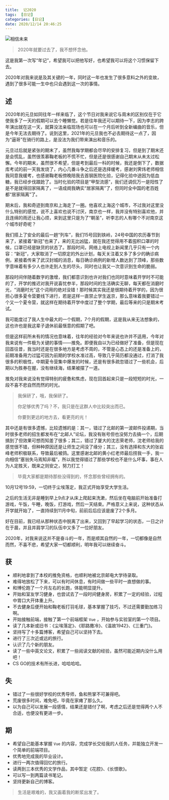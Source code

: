 ```yaml
---
title:  记2020
tags:  [日记]
categories: [日记]
date: 2020/12/14 20:46:25
---
```


![相信未来](https://siegelion-blog.oss-cn-beijing.aliyuncs.com/blog/%E7%9B%B8%E4%BF%A1%E6%9C%AA%E6%9D%A5.jpg)



> 2020年就要过去了，我不想怀念他。



这是我第一次写“年记”，希望我可以把他写好，也希望我可以将这个习惯保留下去。

2020年对我来说是及其关键的一年，同时这一年也发生了很多意料之外的变故，遇到了很多可能一生中也只会遇到这一次的事情。

## 述

2020年的元旦如同往年一样来临了，这个节日对我来说它与周末的区别仅在于它使我多了一天的假期可以去个睡懒觉。若是往年我还可以期待一下，因为李志的跨年演出就在这一天，就算没法亲临现场也可以在一个月后听到全新编曲的音乐，但是今年无法去期待了。说到这里，2021年的元旦我也不必去期待这一点了，因为“逼哥”在骑行的路上，是没法为我们带来演出和音乐的。

元旦过后就是紧张的期末了，虽然我每学期都会尽早的安排复习，但是到了期末还是会慌乱，虽然很羡慕鞠老板的不慌不忙，但是还是很感谢自己期末从未太过松懈。今年的期末，虽然很不希望，但是考到最后一科的时候，我还是倒下了，数据库考试的前一天我发烧了，内心几番斗争之后还是选择缓考，感谢刘霁炜老师相信我同意我缓考，也感谢鞠老板傍晚陪我去首钢医院化验，记得化验中途因为低血糖，我已经步伐踉跄了。当时化验的项目是“甲型流感”，我们还调侃万一是阳性了是不是就得回家隔离了，一语成阕我确实“居家隔离”了，但同时全中国的老百姓都“居家隔离”了。

期末后，我和奇迹到南京和上海走了一圈。他喜欢上海这个城市，不过我对这里没什么特别的感觉，说不上喜欢也说不讨厌，南京也一样，我并没有特别喜欢他，并且连绵的雨还让我心烦，来到这里只是为了“朝圣”，听李志的人有哪个不对南京这个城市好奇呢？

我们搭上了安全的最后一趟“列车”，我们15号回到铁岭，24号中国的农历春节到来了，紧接着“新冠”也来了，来的无比凶猛，就在我还觉得用不着囤积口罩的时候，口罩已经是缺货的状态了。那段时间，网络上电视上新闻里几乎只有一个内容：“新冠”，大家取消了一切原定的外出计划，每天关注着又多了多少的确诊病例，紧接着传来了武汉封城的消息，每日确诊病例的新增人数达到了顶峰，那些数字意味着有多少人也许走到人生的尽头，同时也让我又一次意识到生命的脆弱。

那段时间伴随着数字的激增，我们都意识到也许对我们也同时意味着开学时不可能的了，开学的推迟对我开说喜忧参半，那段时间的生活确实无聊，每天都在消磨时光，“消磨时光”这个词用的绝对没错！那时候其实我还是很期待着开学的，因为很担心很多夏令营要线下进行，若是这样一直禁止学生返京，那么意味着我要错过一个又一个夏令营，就这样在期待着开学中度过了整个学期，最后等来的只是期末考试。

我可能度过了我人生中最大的一个假期，7个月的假期，这是我从来无法想象的，这也许也是我这辈子退休前最惬意的假期了吧。

但是这样前所未有的情况也意味着，往年的经验对今年来说也许并不适用，今年对我来说有一件极为关键的事情——推免。即便我自以为已经做好了准备，但是现在回首往昔，我当时还是在很多地方是考虑不周的，不管是心态上的还是准备上的，前期准备用力过猛可因为前期的学校水准过高，导致几乎简历都没通过，打消了我很多的积极性，中期夏令营集中爆发的时候，还是有很多疏忽错过了一些机会，后期以为胜券在握，没有继续海，结果被摆了一道。

推免对我来说没有觉得特别的疲惫和焦虑，现在回首起来只是一段短短的时光，一段不喜不悲自然而然的时光。

> 我保研了，哦，我保研了。
>
> 你足够优秀了吗？不，我只是在这群人中比较突出而已。
>
> 你要到更远的地方去，看更亮的光！

其中还是有很多遗憾，比较遗憾的是：其一，错过了北邮的第一波邮件投递期，当时很多老师的招生都发布在“北邮人”论坛，我没有账号但也没努力去搞一个，后期搞到了但效果可想而知差了很多；其二，错过了厦大的沈志荣老师，沈老师给我的感觉很不错，但种种原因还是让师生之间没了缘分；其三，没有选择和东大的张岩峰老师积极联系，导致最后被鸽。这里感谢北邮的黄小红老师最后捞我一手，我一向相信“塞翁失马焉知非福”，所以我觉得错过了那些学校也不是什么坏事，事在人为人定胜天，既来之则安之，努力打工！

> 毕竟大家都是期待那些没得到的，怀念那些曾经拥有的。

10月12号19:59，一切终于尘埃落定，我正式开始享受大学生活。

之后的生活无非是睡到早上9点才从床上爬起来洗漱，然后坐在电脑前开始准备打游戏，午饭，午睡，晚饭，打游戏，然后一天结束。严格意义上来说，这种状态从开学就开始了，一直持续到11月中旬，前前后后应该是废了2个多月。

好在目前，我已经从那种状态中脱离了出来，又回到了早起学习的状态，一日之计在于晨，并且并肩学习的队伍中又多了一位好朋友。

2020年，对我来说这并不是奋斗的一年，而是顺其自然的一年，一切都像是自然而然，不喜不悲，希望大家一切都顺利，明年我可以继续奋斗。

## 获

* 顺利地拿到了本校的推免资格，也顺利地被北京邮电大学待录取。
* 难得地放松了下来，可以有时间休息，有时间做一些平时一直想做的事。
* 和博伦跑了一个月左右的长跑，体能明显提升。
* 开始和室友学习健身，也尝试去了一段时间健身房，积累了一定的经验，过程中胃口大开体重上升。
* 不去健身后便开始和鞠老板打羽毛球，基本掌握了技巧，不过还需要勤加练习啊。
* 开始接触前端，接触了第一个前端框架 `Vue` ，开始参与实验室的第一个项目。
* 读了几本新或旧书：《尘埃落定》、《耶路撒冷》、《温故1942》、《三重门》。
* 坚持写了十多篇博客，希望自己可以坚持下去。
* 进行了三次近或远的旅行。
* 认识了几个新的朋友。
* 读了一些中英文论文，积累了一些阅读文献的经验，虽然可能近期内没什么用吧！
* CS GO的技术有所长进，哈哈哈哈。

## 失

- 错过了一些很好学校的优秀导师，鱼和熊掌不可兼得吧。
- 荒废很多时间，难免吧，毕竟在家瘫了那么久。
- 以为自己可以发展一段感情，结果还是错付了啊，考虑之后还是觉得两个人不合适，也便没有更进一步。

## 期

- 希望自己能基本掌握 `Vue` 的内容，完成学长交给我的人任务，并能独立开发一个简单的前端项目。
- 优秀地完成我的毕业设计。
- 进行一两次值得回忆的旅行。
- 读两到三本优秀的文学作品，其中暂定《花腔》、《长恨歌》。
- 可以写一到两篇读书笔记。
- 坚持更新自己的博客。

> 生活是艰难的，我又画着我的断浆出发了。

